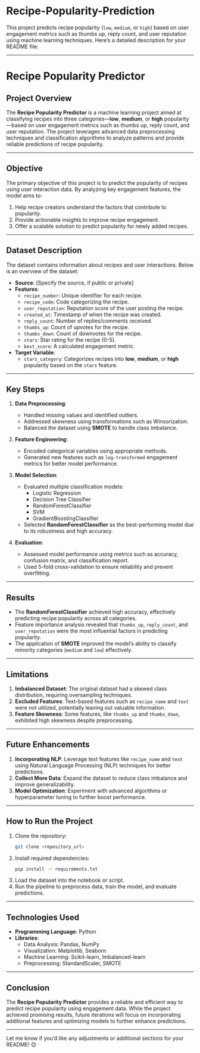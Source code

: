 # Recipe-Popularity-Prediction
This project predicts recipe popularity (`low`, `medium`, or `high`) based on user engagement metrics such as thumbs up, reply count, and user reputation using machine learning techniques.
Here’s a detailed description for your README file:

---

# **Recipe Popularity Predictor**

## **Project Overview**
The **Recipe Popularity Predictor** is a machine learning project aimed at classifying recipes into three categories—**low**, **medium**, or **high** popularity—based on user engagement metrics such as thumbs up, reply count, and user reputation. The project leverages advanced data preprocessing techniques and classification algorithms to analyze patterns and provide reliable predictions of recipe popularity.

---

## **Objective**
The primary objective of this project is to predict the popularity of recipes using user interaction data. By analyzing key engagement features, the model aims to:
1. Help recipe creators understand the factors that contribute to popularity.
2. Provide actionable insights to improve recipe engagement.
3. Offer a scalable solution to predict popularity for newly added recipes.

---

## **Dataset Description**
The dataset contains information about recipes and user interactions. Below is an overview of the dataset:
- **Source**: [Specify the source, if public or private]
- **Features**:
  - `recipe_number`: Unique identifier for each recipe.
  - `recipe_code`: Code categorizing the recipe.
  - `user_reputation`: Reputation score of the user posting the recipe.
  - `created_at`: Timestamp of when the recipe was created.
  - `reply_count`: Number of replies/comments received.
  - `thumbs_up`: Count of upvotes for the recipe.
  - `thumbs_down`: Count of downvotes for the recipe.
  - `stars`: Star rating for the recipe (0-5).
  - `best_score`: A calculated engagement metric.
- **Target Variable**:
  - `stars_category`: Categorizes recipes into **low**, **medium**, or **high** popularity based on the `stars` feature.

---

## **Key Steps**
1. **Data Preprocessing**:
   - Handled missing values and identified outliers.
   - Addressed skewness using transformations such as Winsorization.
   - Balanced the dataset using **SMOTE** to handle class imbalance.

2. **Feature Engineering**:
   - Encoded categorical variables using appropriate methods.
   - Generated new features such as `log-transformed` engagement metrics for better model performance.

3. **Model Selection**:
   - Evaluated multiple classification models:
     - Logistic Regression
     - Decision Tree Classifier
     - RandomForestClassifier
     - SVM
     - GradientBoostingClassifier
   - Selected **RandomForestClassifier** as the best-performing model due to its robustness and high accuracy.

4. **Evaluation**:
   - Assessed model performance using metrics such as accuracy, confusion matrix, and classification report.
   - Used 5-fold cross-validation to ensure reliability and prevent overfitting.

---

## **Results**
- The **RandomForestClassifier** achieved high accuracy, effectively predicting recipe popularity across all categories.
- Feature importance analysis revealed that `thumbs_up`, `reply_count`, and `user_reputation` were the most influential factors in predicting popularity.
- The application of **SMOTE** improved the model’s ability to classify minority categories (`medium` and `low`) effectively.

---

## **Limitations**
1. **Imbalanced Dataset**: The original dataset had a skewed class distribution, requiring oversampling techniques.
2. **Excluded Features**: Text-based features such as `recipe_name` and `text` were not utilized, potentially leaving out valuable information.
3. **Feature Skewness**: Some features, like `thumbs_up` and `thumbs_down`, exhibited high skewness despite preprocessing.

---

## **Future Enhancements**
1. **Incorporating NLP**: Leverage text features like `recipe_name` and `text` using Natural Language Processing (NLP) techniques for better predictions.
2. **Collect More Data**: Expand the dataset to reduce class imbalance and improve generalizability.
3. **Model Optimization**: Experiment with advanced algorithms or hyperparameter tuning to further boost performance.

---

## **How to Run the Project**
1. Clone the repository:
   ```bash
   git clone <repository_url>
   ```
2. Install required dependencies:
   ```bash
   pip install -r requirements.txt
   ```
3. Load the dataset into the notebook or script.
4. Run the pipeline to preprocess data, train the model, and evaluate predictions.

---

## **Technologies Used**
- **Programming Language**: Python
- **Libraries**:
  - Data Analysis: Pandas, NumPy
  - Visualization: Matplotlib, Seaborn
  - Machine Learning: Scikit-learn, Imbalanced-learn
  - Preprocessing: StandardScaler, SMOTE

---

## **Conclusion**
The **Recipe Popularity Predictor** provides a reliable and efficient way to predict recipe popularity using engagement data. While the project achieved promising results, future iterations will focus on incorporating additional features and optimizing models to further enhance predictions.

---

Let me know if you’d like any adjustments or additional sections for your README! 😊
